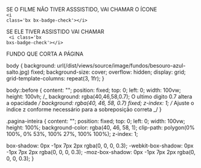 SE O FILME NÃO TIVER ASSSISTIDO, VAI CHAMAR O ÍCONE
<br>
<code>&lt;i class='bx bx-badge-check'&gt;&lt;/i&gt;
</code>

SE ELE TIVER ASSISTIDO VAI CHAMAR
<br>
<code> &lt;i class='bx bxs-badge-check'&gt;&lt;/i&gt;
</code>

FUNDO QUE CORTA A PÁGINA

body {
background: url(/dist/views/source/image/fundos/besouro-azul-salto.jpg) fixed;
background-size: cover;
overflow: hidden;
display: grid;
grid-template-columns: repeat(3, 1fr);
}

body::before {
content: "";
position: fixed;
top: 0;
left: 0;
width: 100vw;
height: 100vh;
/_ background: rgba(40,46,58,0.7); O ultimo digito 0.7 altera a opacidade _/
background: rgba(40, 46, 58, 0.7) fixed;
z-index: 1; /_ Ajuste o índice z conforme necessário para a sobreposição correta _/
}

.pagina-inteira {
content: "";
position: fixed;
top: 0;
left: 0;
width: 100vw;
height: 100%;
background-color: rgba(40, 46, 58, 1);
clip-path: polygon(0% 100%, 0% 53%, 100% 27%, 100% 100%);
z-index: 1;

box-shadow: 0px -1px 7px 2px rgba(0, 0, 0, 0.3);
-webkit-box-shadow: 0px -1px 7px 2px rgba(0, 0, 0, 0.3);
-moz-box-shadow: 0px -1px 7px 2px rgba(0, 0, 0, 0.3);
}
